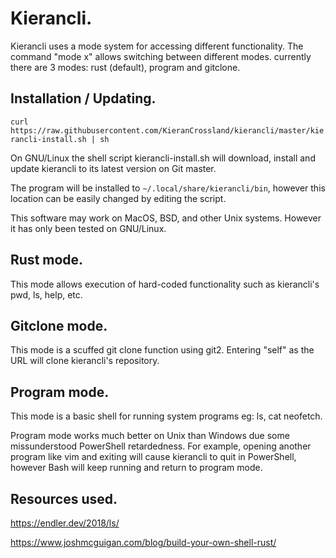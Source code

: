 # Kierancli.

Kierancli uses a mode system for accessing different functionality.
The command "mode x" allows switching between different modes. currently there are 3 modes:
rust (default), program and gitclone.

## Installation / Updating.
``curl https://raw.githubusercontent.com/KieranCrossland/kierancli/master/kierancli-install.sh | sh``

On GNU/Linux the shell script kierancli-install.sh
will download, install and update kierancli to its latest version on Git master.

The program will be installed to `~/.local/share/kierancli/bin`, however this location can be easily changed by editing the script.

This software may work on MacOS, BSD, and other Unix systems. However it has only been tested on GNU/Linux.

## Rust mode.
This mode allows execution of hard-coded functionality such as kierancli's pwd, ls, help, etc.

## Gitclone mode.
This mode is a scuffed git clone function using git2.
Entering "self" as the URL will clone kierancli's repository. 

## Program mode.
This mode is a basic shell for running system programs eg: ls, cat neofetch.

Program mode works much better on Unix than Windows due some missunderstood PowerShell retardedness.
For example, opening another program like vim and exiting will cause kierancli to quit in PowerShell,
however Bash will keep running and return to program mode.

## Resources used.
https://endler.dev/2018/ls/

https://www.joshmcguigan.com/blog/build-your-own-shell-rust/
